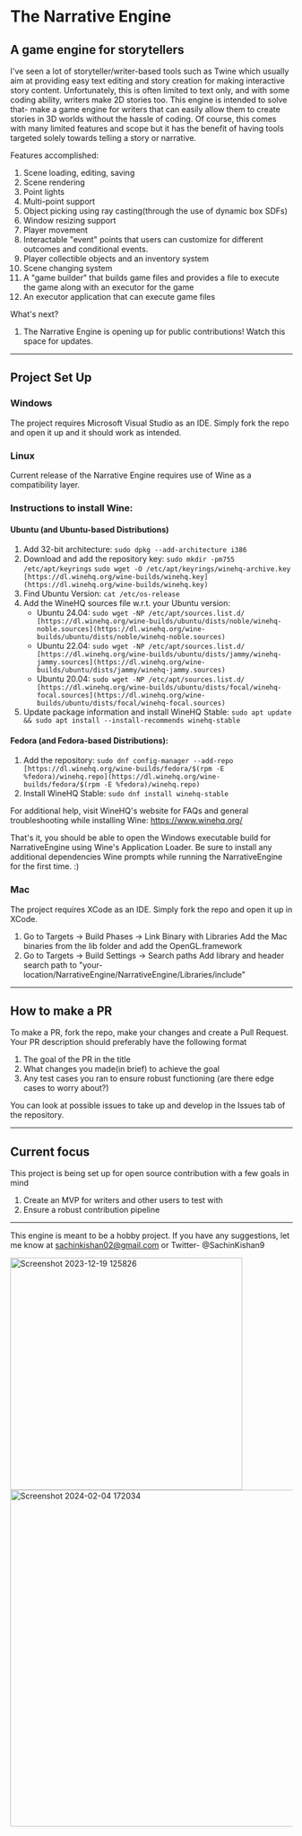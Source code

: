 # The Narrative Engine
## A game engine for storytellers
I've seen a lot of storyteller/writer-based tools such as Twine which usually aim at providing easy text editing and story creation for making interactive story content. Unfortunately, this is often limited to text only, and with some coding ability, writers make 2D stories too. This engine is intended to solve that- make a game engine for writers that can easily allow them to create stories in 3D worlds without the hassle of coding. Of course, this comes with many limited features and scope but it has the benefit of having tools targeted solely towards telling a story or narrative.

Features accomplished:
1. Scene loading, editing, saving
2. Scene rendering
3. Point lights
4. Multi-point support
5. Object picking using ray casting(through the use of dynamic box SDFs)
6. Window resizing support
7. Player movement
8. Interactable "event" points that users can customize for different outcomes and conditional events. 
9. Player collectible objects and an inventory system
10. Scene changing system
11. A "game builder" that builds game files and provides a file to execute the game along with an executor for the game
12. An executor application that can execute game files

What's next?
1. The Narrative Engine is opening up for public contributions! Watch this space for updates.

<hr>

## Project Set Up

### Windows
The project requires Microsoft Visual Studio as an IDE. Simply fork the repo and open it up and it should work as intended.

### Linux
Current release of the Narrative Engine requires use of Wine as a compatibility layer.
### Instructions to install Wine:
#### Ubuntu (and Ubuntu-based Distributions)
1. Add 32-bit architecture:
	`sudo dpkg --add-architecture i386`
2. Download and add the repository key:
	`sudo mkdir -pm755 /etc/apt/keyrings`
	`sudo wget -O /etc/apt/keyrings/winehq-archive.key [https://dl.winehq.org/wine-builds/winehq.key](https://dl.winehq.org/wine-builds/winehq.key)`
3. Find Ubuntu Version:
	`cat /etc/os-release`
4. Add the WineHQ sources file w.r.t. your Ubuntu version:
	- Ubuntu 24.04:
	`sudo wget -NP /etc/apt/sources.list.d/ [https://dl.winehq.org/wine-builds/ubuntu/dists/noble/winehq-noble.sources](https://dl.winehq.org/wine-builds/ubuntu/dists/noble/winehq-noble.sources)`
	- Ubuntu 22.04:
	`sudo wget -NP /etc/apt/sources.list.d/ [https://dl.winehq.org/wine-builds/ubuntu/dists/jammy/winehq-jammy.sources](https://dl.winehq.org/wine-builds/ubuntu/dists/jammy/winehq-jammy.sources)`
	- Ubuntu 20.04:
	`sudo wget -NP /etc/apt/sources.list.d/ [https://dl.winehq.org/wine-builds/ubuntu/dists/focal/winehq-focal.sources](https://dl.winehq.org/wine-builds/ubuntu/dists/focal/winehq-focal.sources)`
5. Update package information and install WineHQ Stable:
	`sudo apt update && sudo apt install --install-recommends winehq-stable`
#### Fedora (and Fedora-based Distributions):
1. Add the repository:
	`sudo dnf config-manager --add-repo [https://dl.winehq.org/wine-builds/fedora/$(rpm -E %fedora)/winehq.repo](https://dl.winehq.org/wine-builds/fedora/$(rpm -E %fedora)/winehq.repo)`
2. Install WineHQ Stable:
	`sudo dnf install winehq-stable`

For additional help, visit WineHQ's website for FAQs and general troubleshooting while installing Wine: https://www.winehq.org/

That's it, you should be able to open the Windows executable build for NarrativeEngine using Wine's Application Loader. Be sure to install any additional dependencies Wine prompts while running the NarrativeEngine for the first time. :)
### Mac
The project requires XCode as an IDE. Simply fork the repo and open it up in XCode.
1. Go to Targets -> Build Phases -> Link Binary with Libraries
   	Add the Mac binaries from the lib folder and add the OpenGL.framework
2. Go to Targets -> Build Settings -> Search paths
   	Add library and header search path to "your-location/NarrativeEngine/NarrativeEngine/Libraries/include"

<hr>

## How to make a PR
To make a PR, fork the repo, make your changes and create a Pull Request. Your PR description should preferably have the following format

1. The goal of the PR in the title
2. What changes you made(in brief) to achieve the goal
3. Any test cases you ran to ensure robust functioning (are there edge cases to worry about?)

You can look at possible issues to take up and develop in the Issues tab of the repository.

<hr>

## Current focus
This project is being set up for open source contribution with a few goals in mind

1. Create an MVP for writers and other users to test with
2. Ensure a robust contribution pipeline


<hr>

This engine is meant to be a hobby project. 
If you have any suggestions, let me know at sachinkishan02@gmail.com or Twitter- @SachinKishan9

<img width="414" alt="Screenshot 2023-12-19 125826" src="https://github.com/SachinKishan/Narrative-Engine/assets/33657481/2378ab60-7892-46ab-a1f5-1d1e93fda665">


<img width="600" alt="Screenshot 2024-02-04 172034" src="https://github.com/SachinKishan/Narrative-Engine/assets/33657481/a2a0ddc0-d06c-40ed-a4ea-351686d122ae">
